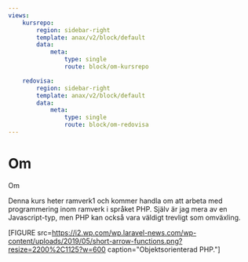 ```yaml
---
views:
    kursrepo:
        region: sidebar-right
        template: anax/v2/block/default
        data:
            meta: 
                type: single
                route: block/om-kursrepo

    redovisa:
        region: sidebar-right
        template: anax/v2/block/default
        data:
            meta: 
                type: single
                route: block/om-redovisa
---
```

Om
=========================

Om 

Denna kurs heter ramverk1 och kommer handla om att arbeta med programmering
inom ramverk i språket PHP. Själv är jag mera av en Javascript-typ, men PHP kan
också vara väldigt trevligt som omväxling.

[FIGURE src=https://i2.wp.com/wp.laravel-news.com/wp-content/uploads/2019/05/short-arrow-functions.png?resize=2200%2C1125?w=600 caption="Objektsorienterad PHP."]
